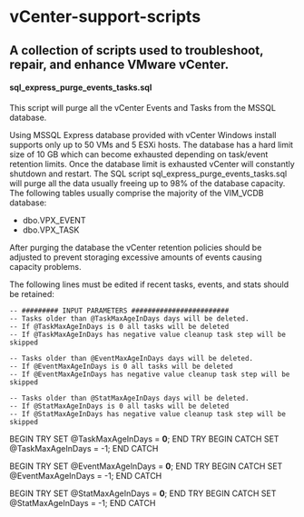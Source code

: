 # vCenter-support-scripts

A collection of scripts used to troubleshoot, repair, and enhance VMware vCenter.
----------
#### **sql_express_purge_events_tasks.sql** 
This script will purge all the vCenter Events and Tasks from the MSSQL database.

Using MSSQL Express database provided with vCenter Windows install supports only up to 50 VMs and 5 ESXi hosts. The database has a hard limit size of 10 GB which can become exhausted depending on task/event retention limits. Once the database limit is exhausted vCenter will constantly shutdown and restart. The SQL script sql_express_purge_events_tasks.sql will purge all the data usually freeing up to 98% of the database capacity.
The following tables usually comprise the majority of the VIM_VCDB database:

 -  dbo.VPX_EVENT
 - dbo.VPX_TASK

After purging the database the vCenter retention policies should be adjusted to prevent storaging excessive amounts of events causing capacity problems.



The following lines must be edited if recent tasks, events, and stats should be retained:

    -- ######### INPUT PARAMETERS ########################
    -- Tasks older than @TaskMaxAgeInDays days will be deleted.
    -- If @TaskMaxAgeInDays is 0 all tasks will be deleted
    -- If @TaskMaxAgeInDays has negative value cleanup task step will be skipped
    
    -- Tasks older than @EventMaxAgeInDays days will be deleted.
    -- If @EventMaxAgeInDays is 0 all tasks will be deleted
    -- If @EventMaxAgeInDays has negative value cleanup task step will be skipped
    
    -- Tasks older than @StatMaxAgeInDays days will be deleted.
    -- If @StatMaxAgeInDays is 0 all tasks will be deleted
    -- If @StatMaxAgeInDays has negative value cleanup task step will be skipped

  BEGIN TRY
      SET @TaskMaxAgeInDays = **0**;
  END TRY
  BEGIN CATCH
       SET @TaskMaxAgeInDays = -1;
  END CATCH
  
  BEGIN TRY
      SET @EventMaxAgeInDays = **0**;
  END TRY
  BEGIN CATCH
       SET @EventMaxAgeInDays = -1;
  END CATCH
  
  BEGIN TRY
      SET @StatMaxAgeInDays = **0**;
  END TRY
  BEGIN CATCH
       SET @StatMaxAgeInDays = -1;
  END CATCH
